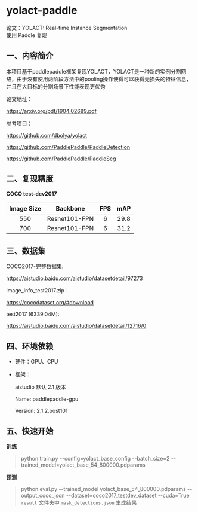 # yolact-paddle

论文：YOLACT: Real-time Instance Segmentation  
使用 Paddle 复现


## 一、内容简介

本项目基于paddlepaddle框架复现YOLACT，YOLACT是一种新的实例分割网络，由于没有使用两阶段方法中的pooling操作使得可以获得无损失的特征信息，并且在大目标的分割场景下性能表现更优秀

论文地址：

https://arxiv.org/pdf/1904.02689.pdf

参考项目：

https://github.com/dbolya/yolact

https://github.com/PaddlePaddle/PaddleDetection

https://github.com/PaddlePaddle/PaddleSeg

## 二、复现精度
**COCO test-dev2017**

| Image Size | Backbone      | FPS  | mAP  |
|:----------:|:-------------:|:----:|:----:|
| 550        | Resnet101-FPN | 6 | 29.8 |
| 700        | Resnet101-FPN | 6 | 31.2 |

## 三、数据集

COCO2017-完整数据集:

https://aistudio.baidu.com/aistudio/datasetdetail/97273


image_info_test2017.zip：

https://cocodataset.org/#download

test2017 (6339.04M):

https://aistudio.baidu.com/aistudio/datasetdetail/12716/0

## 四、环境依赖

- 硬件：GPU、CPU

- 框架：
  
  aistudio 默认 2.1 版本
  
  Name: paddlepaddle-gpu
  
  Version: 2.1.2.post101

## 五、快速开始
**训练**
> python train.py --config=yolact_base_config --batch_size=2 --trained_model=yolact_base_54_800000.pdparams

**预测**
> python eval.py --trained_model yolact_base_54_800000.pdparams --output_coco_json  --dataset=coco2017_testdev_dataset --cuda=True
`result` 文件夹中 `mask_detections.json` 生成结果

